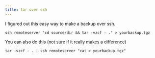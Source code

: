 ```yaml
---
title: tar over ssh
---
```


I figured out this easy way to make a backup over ssh.

    ssh remoteserver "cd source/dir && tar -vzcf - ." > yourbackup.tgz

You can also do this (not sure if it really makes a difference)

    tar -vzcf - . | ssh remoteserver "cat > yourbackup.tgz"
